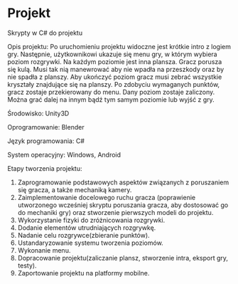 # Projekt
Skrypty w C# do projektu

Opis projektu: 
Po uruchomieniu projektu widoczne jest krótkie intro z logiem gry. Następnie, użytkownikowi ukazuje się menu gry, w którym wybiera poziom rozgrywki. Na każdym poziomie jest inna plansza. Gracz porusza się kulą. Musi tak nią manewrować aby nie wpadła na przeszkody oraz by nie spadła z planszy. Aby ukończyć poziom gracz musi zebrać wszystkie kryształy znajdujące się na planszy. Po zdobyciu wymaganych punktów, gracz zostaje przekierowany do menu. Dany poziom zostaje zaliczony. Można grać dalej na innym bądź tym samym poziomie lub wyjść z gry. 

Środowisko: Unity3D 

Oprogramowanie: Blender 

Język programowania: C# 

System operacyjny: Windows, Android

Etapy tworzenia projektu: 
1. Zaprogramowanie podstawowych aspektów związanych z poruszaniem się gracza, a także mechaniką kamery. 
2. Zaimplementowanie docelowego ruchu gracza (poprawienie utworzonego wcześniej skryptu poruszania gracza, aby dostosować go do mechaniki gry) oraz stworzenie pierwszych modeli do projektu. 
3. Wykorzystanie fizyki do zróżnicowania rozgrywki. 
4. Dodanie elementów utrudniających rozgrywkę. 
5. Nadanie celu rozgrywce(zbieranie punktów). 
6. Ustandaryzowanie systemu tworzenia poziomów. 
7. Wykonanie menu. 
8. Dopracowanie projektu(zaliczanie plansz, stworzenie intra, eksport gry, testy). 
9. Zaportowanie projektu na platformy mobilne.
